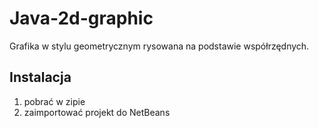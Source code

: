 # Java-2d-graphic
Grafika w stylu geometrycznym rysowana na podstawie współrzędnych.
<h2>Instalacja</h2>
<ol>
<li>pobrać w zipie</li>
<li>zaimportować projekt do NetBeans</li>
</ol>
